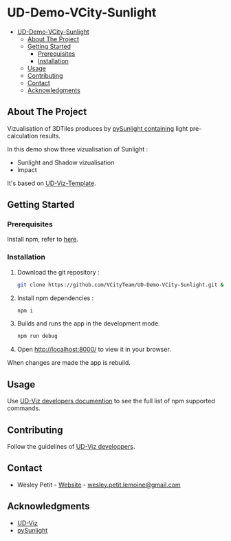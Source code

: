 # UD-Demo-VCity-Sunlight

<!-- TOC -->

- [UD-Demo-VCity-Sunlight](#ud-demo-vcity-sunlight)
  - [About The Project](#about-the-project)
  - [Getting Started](#getting-started)
    - [Prerequisites](#prerequisites)
    - [Installation](#installation)
  - [Usage](#usage)
  - [Contributing](#contributing)
  - [Contact](#contact)
  - [Acknowledgments](#acknowledgments)

<!-- /TOC -->

## About The Project

Vizualisation of 3DTiles produces by [pySunlight containing](https://github.com/VCityTeam/pySunlight) light pre-calculation results.

In this demo show three vizualisation of Sunlight :

- Sunlight and Shadow vizualisation
- Impact

It's based on [UD-Viz-Template](https://github.com/VCityTeam/UD-Viz-Template).

## Getting Started

### Prerequisites

Install npm, refer to [here](https://github.com/VCityTeam/UD-SV/blob/master/Tools/ToolNpm.md).

### Installation

1. Download the git repository :

   ```bash
   git clone https://github.com/VCityTeam/UD-Demo-VCity-Sunlight.git && cd UD-Demo-VCity-Sunlight
   ```

2. Install npm dependencies :

   ```bash
   npm i
   ```

3. Builds and runs the app in the development mode.

   ```bash
   npm run debug
   ```

4. Open [http://localhost:8000/](http://localhost:8000/) to view it in your browser.

When changes are made the app is rebuild.

## Usage

Use [UD-Viz developers documention](https://github.com/VCityTeam/UD-Viz/blob/master/docs/static/Developers.md#npm-scripts) to see the full list of npm supported commands.

## Contributing

Follow the guidelines of [UD-Viz developpers](https://github.com/VCityTeam/UD-Viz/blob/master/docs/static/Developers.md#developers).

## Contact

- Wesley Petit - [Website](https://wesleypetit.fr/) - <wesley.petit.lemoine@gmail.com>

## Acknowledgments

- [UD-Viz](https://github.com/VCityTeam/UD-Viz)
- [pySunlight](https://github.com/VCityTeam/pySunlight)
